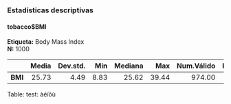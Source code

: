 ### Estadísticas descriptivas  
#### tobacco$BMI  
**Etiqueta:** Body Mass Index  
**N:** 1000  

|  &nbsp; | Media | Dev.std. |  Min | Mediana |   Max | Num.Válido | Pct.Válido |
|--------:|------:|---------:|-----:|--------:|------:|-----------:|-----------:|
| **BMI** | 25.73 |     4.49 | 8.83 |   25.62 | 39.44 |     974.00 |      97.40 |

Table: test: àéïôù
